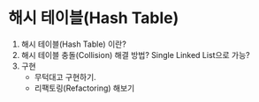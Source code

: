 # 해시 테이블(Hash Table)
1. 해시 테이블(Hash Table) 이란?
2. 해시 테이블 충돌(Collision) 해결 방법? Single Linked List으로 가능?
3. 구현
   - 무턱대고 구현하기.
   - 리팩토링(Refactoring) 해보기

